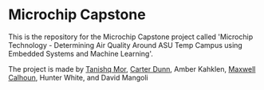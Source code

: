 # Microchip Capstone

This is the repository for the Microchip Capstone project called 'Microchip Technology - Determining Air Quality Around 
ASU Temp Campus using Embedded Systems and Machine Learning'. 

The project is made by [Tanishq Mor](https://github.com/exposedtalent), [Carter Dunn](https://github.com/CarterDunn),
Amber Kahklen, [Maxwell Calhoun](https://github.com/Maxwell-Calhoun), Hunter White, and David Mangoli
